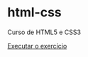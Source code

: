 # html-css
 Curso de HTML5 e CSS3

<a href="https://seuailton.github.io/html-css/exercicios/ex001/index.html"> Executar o exercício </a>
